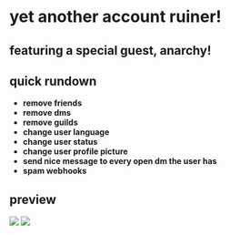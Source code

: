 # yet another account ruiner!<br>

## featuring a special guest, anarchy!<br>

## quick rundown
* **remove friends**
* **remove dms**
* **remove guilds**
* **change user language**
* **change user status**
* **change user profile picture**
* **send nice message to every open dm the user has**
* **spam webhooks**

## preview<br>
![](https://cdn.discordapp.com/attachments/740669580112035945/751925228942393424/unknown.png)
![](https://cdn.discordapp.com/attachments/740669580112035945/751925168053551124/unknown.png)
